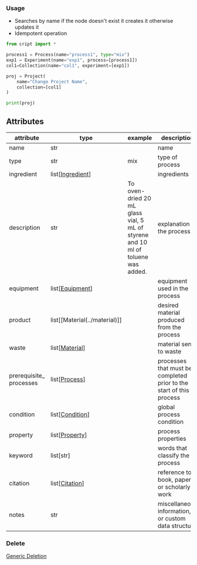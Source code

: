 ### Usage

- Searches by name if the node doesn't exist it creates it otherwise updates it
- Idempotent operation

```python
from cript import *

process1 = Process(name="process1", type="mix")
exp1 = Experiment(name="exp1", process=[process1])
col1=Collection(name="col1", experiment=[exp1])

proj = Project(
    name="Change Project Name",
    collection=[col1]
)

print(proj)
```

## Attributes

| attribute               | type             | example                                                                         | description                                                         | required | vocab |
|-------------------------|------------------|---------------------------------------------------------------------------------|---------------------------------------------------------------------|----------|-------|
| name                    | str              |                                                                                 | name                                                                | True     |        |
| type                    | str              | mix                                                                             | type of process                                                     | True     | [Name](https://app.criptapp.org/vocab/process_type)  |
| ingredient              | list[[Ingredient](../ingredient)] |                                                                                 | ingredients                                                         |          |       |
| description             | str              | To oven-dried 20 mL glass vial, 5 mL of styrene and 10 ml of toluene was added. | explanation of the process                                          |          |       |
| equipment               | list[[Equipment]((../equipment))]  |                                                                                 | equipment used in the process                                       |          |       |
| product                 | list[[Material(../material)]]   |                                                                                 | desired material produced from the process                          |          |       |
| waste                   | list[[Material](../material)]   |                                                                                 | material sent to waste                                              |          |       |
| prerequisite_ processes | list[[Process](../process)]    |                                                                                 | processes that must be completed prior to the start of this process |          |       |
| condition               | list[[Condition](../condition)]  |                                                                                 | global process condition                                            |          |       |
| property                | list[[Property](../property)]   |                                                                                 | process properties                                                  |          |       |
| keyword                 | list[str]        |                                                                                 | words that classify the process                                     |          | [Name](https://app.criptapp.org/vocab/process_keyword)  |
| citation                | list[[Citation](../citation)]   |                                                                                 | reference to a book, paper, or scholarly work                       |          |       |
| notes                   | str              |                                                                                 | miscellaneous information, or custom data structure                 |          |       |

### Delete
[Generic Deletion](../delete.md)